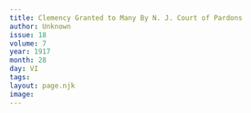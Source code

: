 ```yaml
---
title: Clemency Granted to Many By N. J. Court of Pardons
author: Unknown
issue: 18
volume: 7
year: 1917
month: 28
day: VI
tags:
layout: page.njk
image:
---
```



